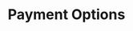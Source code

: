 ---
title: Payment Options
position_number: 0
type: Data
description: The following is a list of all supported payment options in Kibramoa.


content_markdown: |-
  #### Payment options

  - AME
    + Country: BR, Currency: BRL
    Min Amount:  - 
    Max Amount:  - 

  - Bank Transfer
    + Country: CR, Currency: CRC
      Min Amount:  - 
      Max Amount:  - 
    + Country: EC, Currency: USD
      Min Amount:  - 
      Max Amount:  - 
    + Country: PE, Currency: PEN
      Min Amount:  - 
      Max Amount:  - 
    + Country: GB, Currency: GBP
      Min Amount:  - 
      Max Amount:  - 
    + Country: BR, Currency: BRL
      Min Amount:  - 
      Max Amount: 46,000.00
    + Country: MX, Currency: MXN
      Min Amount:  - 
      Max Amount: 190,000.00
    + Country: CL, Currency: CLP
      Min Amount:  - 
      Max Amount:  - 
    + Country: CO, Currency: COP
      Min Amount:  - 
      Max Amount: 32,000,000.00
    + Country: GT, Currency: GTQ
      Min Amount:  - 
      Max Amount: 65,000.00
    + Country: MY, Currency: MYR
      Min Amount: 10.00
      Max Amount: 50,000.00
    + Country: SG, Currency: SGD
      Min Amount: 10.00
      Max Amount: 15,000.00
    + Country: TH, Currency: THB
      Min Amount: 100.00
      Max Amount: 200,000.00
    + Country: VN, Currency: VND
      Min Amount: 50,000
      Max Amount: 100,000,000
    + Country: ID, Currency: IDN
      Min Amount:  - 
      Max Amount:  - 
    + Country: KH, Currency: KHM
      Min Amount:  - 
      Max Amount:  - 
         

  - Boleto
    + Country: BR, Currency: BRL
      Min Amount: 1.00
      Max Amount: 46,000.00


  - Global Wallet
    + Country: Global, Currency: USD
      Min Amount:  - 
      Max Amount:  - 
    + Country: Global, Currency: EUR
      Min Amount:  - 
      Max Amount:  - 


  - Card
    + Country: Global, Currency: USD
      Min Amount:  - 
      Max Amount:  - 
    + Country: Global, Currency: EUR
      Min Amount:  - 
      Max Amount:  - 
    + Country: Global, Currency: GBP
      Min Amount:  - 
      Max Amount:  - 


  - Cash 
    + Country: MX, Currency: MXN
      Min Amount:  - 
      Max Amount: 10,000.00
    + Country: GT, Currency: GTQ
      Min Amount:  - 
      Max Amount: 65,000.00
    + Country: CR, Currency: CRC
      Min Amount:  - 
      Max Amount: 1,790,000.00
    + Country: SV, Currency: USD
      Min Amount:  - 
      Max Amount: 500.00
    + Country: PA, Currency: USD
      Min Amount:  - 
      Max Amount: 1,500.00
    + Country: PE, Currency: PEN
      Min Amount:  - 
      Max Amount:  - 
    + Country: BR, Currency: BRL
      Min Amount:  - 
      Max Amount: 2,680.00
    + Country: CL, Currency: CLP
      Min Amount:  - 
      Max Amount: 6,700,000
    + Country: CO, Currency: COP
      Min Amount:  - 
      Max Amount:  - 
    + Country: EC, Currency: USD
      Min Amount:  - 
      Max Amount:  - 


  - Deposit Express
    + Country: BR, Currency: BRL
      Min Amount: 4.00
      Max Amount: 50,000.00


  - Efecty
    + Country: CO, Currency: COP
      Min Amount:  - 
      Max Amount:  - 


  - Khipu
    + Country: CL, Currency: CLP
      Min Amount:  - 
      Max Amount:  - 
    + Country: AR, Currency: ARS
      Min Amount:  - 
      Max Amount:  - 


  - Lottery
    + Country: BR, Currency: BRL
      Min Amount: 4.00
      Max Amount: 2,000.00


  - Net banking
    + Country: IN, Currency: INR
      Min Amount:  - 
      Max Amount:  - 


  - Oxxo
    + Country: MX, Currency: MXN
      Min Amount: 20.00
      Max Amount: 10,000.00


  - Pago Facil
    + Country: AR, Currency: ARS
      Min Amount: 50.00
      Max Amount: 200,000.00


  - Easy P2P
    + Country: RU, Currency: RUB
      Min Amount: 1,500.00
      Max Amount: 500,000.00
    + Country: KZ, Currency: KZT
      Min Amount: 10,000.00
      Max Amount: 2,000,000.00
    + Country: IN, Currency: INR
      Min Amount: 500.00
      Max Amount: 200,000.00
    + Country: TR, Currency: TRY
      Min Amount: 400.00
      Max Amount: 13,000.00
    + Country: TR, Currency: USD
      Min Amount: 25.00
      Max Amount: 700.00
    + Country: UA, Currency: UAH
      Min Amount: 1,000.00
      Max Amount: 50,000.00
    + Country: MX, Currency: MXN
      Min Amount: 500.00
      Max Amount: 12,000.00
    + Country: MD, Currency: MDL
      Min Amount: 200.00
      Max Amount: 10,000.00
    + Country: UZ, Currency: UZS
      Min Amount: 225,000.00
      Max Amount: 330,000,000.00
    + Country: AZ, Currency: AZN
      Min Amount: 34.00
      Max Amount: 1,700.00
    + Country: VN, Currency: VND
      Min Amount: 100,000
      Max Amount: 10,000,000
    + Country: KR, Currency: KRW
      Min Amount: 30,000
      Max Amount: 8,000,000
    + Country: AE, Currency: AED
      Min Amount: 500.00
      Max Amount: 100,000.00


  - PicPay
    + Country: BR, Currency: BRL
      Min Amount:  - 
      Max Amount:  - 


  - PIX
    + Country: BR, Currency: BRL
      Min Amount: 1.00
      Max Amount: 5,000.00


  - PSE
    + Country: CO, Currency: COP
      Min Amount: 1,000.00
      Max Amount:  - 


  - Rapipago
    + Country: AR, Currency: ARS
      Min Amount: 50.00
      Max Amount: 200,000.00


  - SPEI
    + Country: MX, Currency: MXN
      Min Amount:  - 
      Max Amount: 10,000.00


  - Todito
    + Country: MX, Currency: MXN
      Min Amount: 1.00
      Max Amount: 190,000.00


  - TPaga
    + Country: CO, Currency: COP
      Min Amount:  - 
      Max Amount: 3,000,000.00


  - UPI
    + Country: IN, Currency: INR
      Min Amount:  - 
      Max Amount:  - 

---
